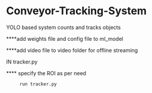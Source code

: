 # Conveyor-Tracking-System
YOLO based system counts and tracks objects

****add weights file and config file to ml_model

****add video file to video folder for offline streaming

IN tracker.py

  **** specify the ROI as per need 
  
	     run tracker.py 
